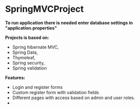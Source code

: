 # SpringMVCProject

**To run application there is needed enter database settings in "application.properties"** 

**Projects is based on:**
 - Spring hibernate MVC,
 - Spring Data,
 - Thymeleaf,
 - Spring security,
 - Spring validation

**Features:**

 - Login and register forms
 - Custom register form with validation fields
 - Different pages with access based on admin and user roles.
 - 

